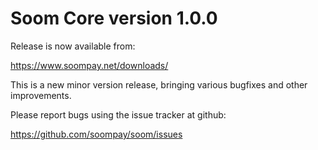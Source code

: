 Soom Core version 1.0.0
==========================

Release is now available from:

  <https://www.soompay.net/downloads/>

This is a new minor version release, bringing various bugfixes and other
improvements.

Please report bugs using the issue tracker at github:

  <https://github.com/soompay/soom/issues>
